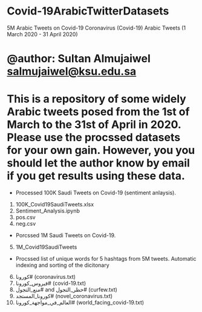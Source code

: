 # Covid-19ArabicTwitterDatasets
5M Arabic Tweets on Covid-19 
Coronavirus (Covid-19) Arabic Tweets (1 March 2020 - 31 April 2020)

@author: Sultan Almujaiwel salmujaiwel@ksu.edu.sa
==================================================================
This is a repository of some widely Arabic tweets posed from the 1st of March to the 31st of April in 2020. Please use the procssed datasets for your own gain.
However, you you should let the author know by email if you get results using these data.
==================================================================

 - Processed 100K Saudi Tweets on Covid-19 (sentiment anlaysis).

1)	100K_Covid19SaudiTweets.xlsx
2)	Sentiment_Analysis.ipynb
3)	pos.csv
4)	neg.csv 

 - Porcssed 1M Saudi Tweets on Covid-19.

5)	1M_Covid19SaudiTweets

 - Procssed list of unique words for 5 hashtags from 5M tweets. Automatic indexing and sorting of the dicitonary

6)	كورونا# (coronavirus.txt)
7)	فيروس_كورونا# (covid-19.txt)
8)	منع_التجول# and حظر_التجول# (curfew.txt)
9)	كورونا_المستجد# (novel_coronavirus.txt)
10)	العالم_في_مواجهة_كورونا# (world_facing_covid-19.txt)
